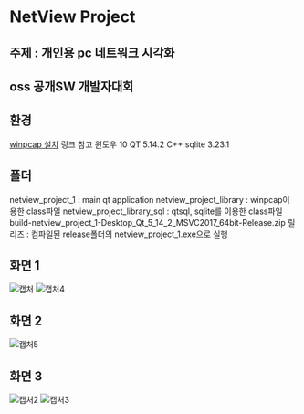 # NetView Project
## 주제 : 개인용 pc 네트워크 시각화
## oss 공개SW 개발자대회 
## 환경 
[winpcap 설치](https://www.winpcap.org/devel.htm) 링크 참고
윈도우 10
QT     5.14.2
C++
sqlite 3.23.1
## 폴더
netview_project_1  			: main qt application<tr>
netview_project_library 	: winpcap이용한 class파일<tr>
netview_project_library_sql : qtsql, sqlite를 이용한 class파일<tr>
build-netview_project_1-Desktop_Qt_5_14_2_MSVC2017_64bit-Release.zip 릴리즈 : 컴파일된 release폴더의 netview_project_1.exe으로 실행<tr>
## 화면 1
![캡처](https://user-images.githubusercontent.com/46042936/91717931-6d222a00-ebcd-11ea-9334-79d405067b24.JPG)
![캡처4](https://user-images.githubusercontent.com/46042936/91717937-6e535700-ebcd-11ea-92dd-fed1488cb02c.JPG)
## 화면 2
![캡처5](https://user-images.githubusercontent.com/46042936/91717940-6eebed80-ebcd-11ea-93a0-e56e996f3a34.JPG)
## 화면 3
![캡처2](https://user-images.githubusercontent.com/46042936/91717933-6dbac080-ebcd-11ea-9922-b89641f69d24.JPG)
![캡처3](https://user-images.githubusercontent.com/46042936/91717935-6e535700-ebcd-11ea-8f0c-eafdd93f5dca.JPG)



